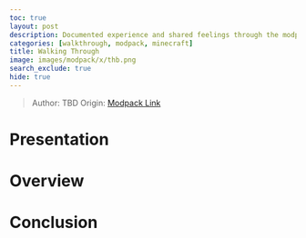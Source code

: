 ```yaml
---
toc: true
layout: post
description: Documented experience and shared feelings through the modpack.
categories: [walkthrough, modpack, minecraft]
title: Walking Through
image: images/modpack/x/thb.png
search_exclude: true
hide: true
---
```

>Author: TBD
Origin: [Modpack Link]()

# Presentation


# Overview

# Conclusion


<script src="https://utteranc.es/client.js"
        repo="orian34/travelogues"
        issue-term="title"
        label="Comment"
        theme="github-dark"
        crossorigin="anonymous"
        async>
</script>

